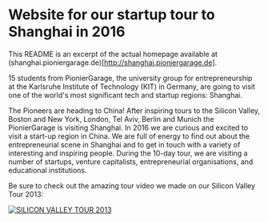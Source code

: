 # Website for our startup tour to Shanghai in 2016
This README is an excerpt of the actual homepage available at (shanghai.pioniergarage.de)[http://shanghai.pioniergarage.de].

15 students from PionierGarage, the university group for entrepreneurship at the Karlsruhe Institute of Technology (KIT) in Germany, are going to visit one of the world's most significant tech and startup regions: Shanghai.

The Pioneers are heading to China! After inspiring tours to the Silicon Valley, Boston and New York, London, Tel Aviv, Berlin and Munich the PionierGarage is visiting Shanghai. In 2016 we are curious and excited to visit a start-up region in China. We are full of energy to find out about the entrepreneurial scene in Shanghai and to get in touch with a variety of interesting and inspiring people. During the 10-day tour, we are visiting a number of startups, venture capitalists, entrepreneurial organisations, and educational institutions.

Be sure to check out the amazing tour video we made on our Silicon Valley Tour 2013: 

[![SILICON VALLEY TOUR 2013](http://img.youtube.com/vi/t-WDfZML1FY/0.jpg)](http://www.youtube.com/watch?v=t-WDfZML1FY)
